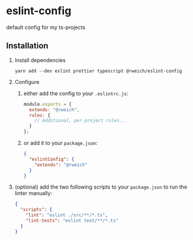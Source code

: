 # eslint-config

default config for my ts-projects

## Installation
1. Install dependencies
    ```shell
    yarn add --dev eslint prettier typescript @rweich/eslint-config
    ```

1. Configure
    1. either add the config to your `.eslintrc.js`:
        ```javascript
        module.exports = {
          extends: "@rweich",
          rules: {
            // Additional, per-project rules...
          }
        };
        ```
    1. or add it to your `package.json`:
        ```json
        {
          "eslintConfig": {
            "extends": "@rweich"
          }
        }
        ```

1. (optional) add the two following scripts to your `package.json` to run the linter manually:
    ```json
    {
      "scripts": {
        "lint": "eslint ./src/**/*.ts",
        "lint-tests": "eslint test/**/*.ts"
      }
    }
    ```
